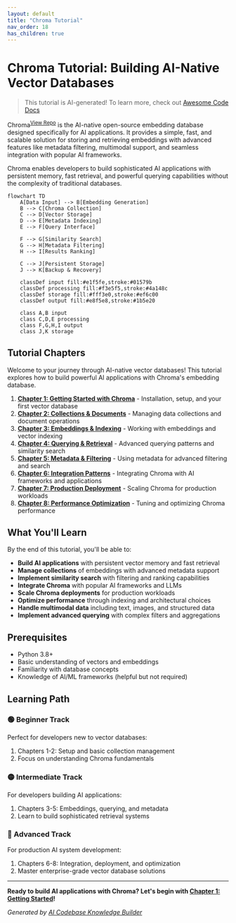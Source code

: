 ```yaml
---
layout: default
title: "Chroma Tutorial"
nav_order: 18
has_children: true
---
```


# Chroma Tutorial: Building AI-Native Vector Databases

> This tutorial is AI-generated! To learn more, check out [Awesome Code Docs](https://github.com/johnxie/awesome-code-docs)

Chroma<sup>[View Repo](https://github.com/chroma-core/chroma)</sup> is the AI-native open-source embedding database designed specifically for AI applications. It provides a simple, fast, and scalable solution for storing and retrieving embeddings with advanced features like metadata filtering, multimodal support, and seamless integration with popular AI frameworks.

Chroma enables developers to build sophisticated AI applications with persistent memory, fast retrieval, and powerful querying capabilities without the complexity of traditional databases.

```mermaid
flowchart TD
    A[Data Input] --> B[Embedding Generation]
    B --> C[Chroma Collection]
    C --> D[Vector Storage]
    D --> E[Metadata Indexing]
    E --> F[Query Interface]

    F --> G[Similarity Search]
    G --> H[Metadata Filtering]
    H --> I[Results Ranking]

    C --> J[Persistent Storage]
    J --> K[Backup & Recovery]

    classDef input fill:#e1f5fe,stroke:#01579b
    classDef processing fill:#f3e5f5,stroke:#4a148c
    classDef storage fill:#fff3e0,stroke:#ef6c00
    classDef output fill:#e8f5e8,stroke:#1b5e20

    class A,B input
    class C,D,E processing
    class F,G,H,I output
    class J,K storage
```

## Tutorial Chapters

Welcome to your journey through AI-native vector databases! This tutorial explores how to build powerful AI applications with Chroma's embedding database.

1. **[Chapter 1: Getting Started with Chroma](01-getting-started.md)** - Installation, setup, and your first vector database
2. **[Chapter 2: Collections & Documents](02-collections-documents.md)** - Managing data collections and document operations
3. **[Chapter 3: Embeddings & Indexing](03-embeddings-indexing.md)** - Working with embeddings and vector indexing
4. **[Chapter 4: Querying & Retrieval](04-querying-retrieval.md)** - Advanced querying patterns and similarity search
5. **[Chapter 5: Metadata & Filtering](05-metadata-filtering.md)** - Using metadata for advanced filtering and search
6. **[Chapter 6: Integration Patterns](06-integration-patterns.md)** - Integrating Chroma with AI frameworks and applications
7. **[Chapter 7: Production Deployment](07-production-deployment.md)** - Scaling Chroma for production workloads
8. **[Chapter 8: Performance Optimization](08-performance-optimization.md)** - Tuning and optimizing Chroma performance

## What You'll Learn

By the end of this tutorial, you'll be able to:

- **Build AI applications** with persistent vector memory and fast retrieval
- **Manage collections** of embeddings with advanced metadata support
- **Implement similarity search** with filtering and ranking capabilities
- **Integrate Chroma** with popular AI frameworks and LLMs
- **Scale Chroma deployments** for production workloads
- **Optimize performance** through indexing and architectural choices
- **Handle multimodal data** including text, images, and structured data
- **Implement advanced querying** with complex filters and aggregations

## Prerequisites

- Python 3.8+
- Basic understanding of vectors and embeddings
- Familiarity with database concepts
- Knowledge of AI/ML frameworks (helpful but not required)

## Learning Path

### 🟢 Beginner Track
Perfect for developers new to vector databases:
1. Chapters 1-2: Setup and basic collection management
2. Focus on understanding Chroma fundamentals

### 🟡 Intermediate Track
For developers building AI applications:
1. Chapters 3-5: Embeddings, querying, and metadata
2. Learn to build sophisticated retrieval systems

### 🔴 Advanced Track
For production AI system development:
1. Chapters 6-8: Integration, deployment, and optimization
2. Master enterprise-grade vector database solutions

---

**Ready to build AI applications with Chroma? Let's begin with [Chapter 1: Getting Started](01-getting-started.md)!**

*Generated by [AI Codebase Knowledge Builder](https://github.com/The-Pocket/Tutorial-Codebase-Knowledge)*

